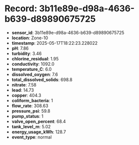 # Record: 3b11e89e-d98a-4636-b639-d89890675725

- **sensor_id**: 3b11e89e-d98a-4636-b639-d89890675725
- **location**: Zone-10
- **timestamp**: 2025-05-17T18:22:23.228022
- **pH**: 7.86
- **turbidity**: 3.46
- **chlorine_residual**: 1.95
- **conductivity**: 1092.0
- **temperature_C**: 6.0
- **dissolved_oxygen**: 7.6
- **total_dissolved_solids**: 698.8
- **nitrate**: 7.58
- **lead**: 14.73
- **copper**: 404.3
- **coliform_bacteria**: 1
- **flow_rate**: 308.63
- **pressure_psi**: 59.8
- **pump_status**: 1
- **valve_open_percent**: 68.4
- **tank_level_m**: 5.02
- **energy_usage_kWh**: 128.7
- **event_type**: normal